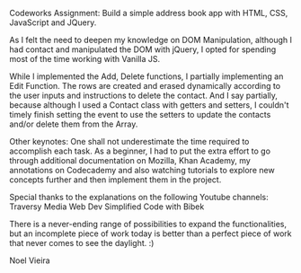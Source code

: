 Codeworks Assignment: Build a simple address book app with HTML, CSS, JavaScript and JQuery.

As I felt the need to deepen my knowledge on DOM Manipulation, although I had contact and manipulated the DOM with jQuery, I opted for spending most of the time working with Vanilla JS.

While I implemented the Add, Delete functions, I partially implementing an Edit Function. The rows are created and erased dynamically according to the user inputs and instructions to delete the contact. And I say partially, because although I used a Contact class with getters and setters, I couldn't timely finish setting the event to use the setters to update the contacts and/or delete them from the Array.

Other keynotes: One shall not underestimate the time required to accomplish each task. As a beginner, I had to put the extra effort to go through additional documentation on Mozilla, Khan Academy, my annotations on Codecademy and also watching tutorials to explore new concepts further and then implement them in the project.

Special thanks to the explanations on the following Youtube channels: 
Traversy Media
Web Dev Simplified
Code with Bibek

There is a never-ending range of possibilities to expand the functionalities, but an incomplete piece of work today is better than a perfect piece of work that never comes to see the daylight. :)

Noel Vieira